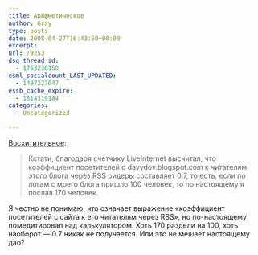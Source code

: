```yaml
---
title: Арифметическое
author: Gray
type: posts
date: 2008-04-27T16:43:50+00:00
excerpt:
url: /9253
dsq_thread_id:
  - 1763230158
esml_socialcount_LAST_UPDATED:
  - 1497227047
essb_cache_expire:
  - 1614319184
categories:
  - Uncategorized

---
```








<a href="http://davydov.blogspot.com/2008/04/1.html" target="_blank">Восхитительное</a>:

> Кстати, благодаря счетчику LiveInternet высчитал, что коэффициент посетителей с davydov.blogspot.com к читателям этого блога через RSS ридеры составляет 0.7, то есть, если по логам с моего блога пришло 100 человек, то по настоящему я послал 170 человек.

Я честно не понимаю, что означает выражение &#171;коэффициент посетителей с сайта к его читателям через RSS&#187;, но по-настоящему помедитировал над калькулятором. Хоть 170 раздели на 100, хоть наоборот &#8212; 0.7 никак не получается. Или это не мешает настоящему дао?